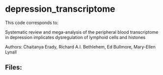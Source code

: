 # depression_transcriptome

This code corresponds to:

Systematic review and mega-analysis of the peripheral blood transcriptome in depression implicates dysregulation of lymphoid cells and histones

Authors: Chaitanya Erady, Richard A.I. Bethlehem, Ed Bullmore, Mary-Ellen Lynall

## Files:

